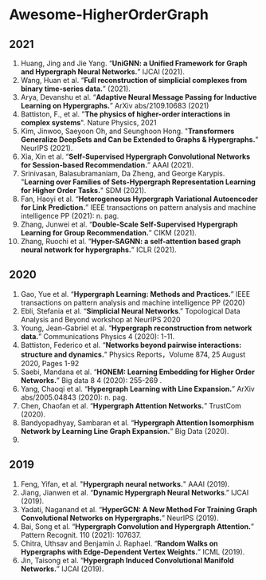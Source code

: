 # Awesome-HigherOrderGraph


## 2021
1. Huang, Jing and Jie Yang. “**UniGNN: a Unified Framework for Graph and Hypergraph Neural Networks.**” IJCAI (2021).
2. Wang, Huan et al. “**Full reconstruction of simplicial complexes from binary time-series data.**” (2021).
3. Arya, Devanshu et al. “**Adaptive Neural Message Passing for Inductive Learning on Hypergraphs.**” ArXiv abs/2109.10683 (2021)
4. Battiston, F., et al. "**The physics of higher-order interactions in complex systems**". Nature Physics, 2021
5. Kim, Jinwoo, Saeyoon Oh, and Seunghoon Hong. "**Transformers Generalize DeepSets and Can be Extended to Graphs & Hypergraphs.**" NeurIPS (2021).
6. Xia, Xin et al. “**Self-Supervised Hypergraph Convolutional Networks for Session-based Recommendation.**” AAAI (2021).
7. Srinivasan, Balasubramaniam, Da Zheng, and George Karypis. "**Learning over Families of Sets-Hypergraph Representation Learning for Higher Order Tasks.**" SDM (2021).
8. Fan, Haoyi et al. “**Heterogeneous Hypergraph Variational Autoencoder for Link Prediction.**” IEEE transactions on pattern analysis and machine intelligence PP (2021): n. pag.
9. Zhang, Junwei et al. “**Double-Scale Self-Supervised Hypergraph Learning for Group Recommendation.**” CIKM (2021).
10. Zhang, Ruochi et al. “**Hyper-SAGNN: a self-attention based graph neural network for hypergraphs.**” ICLR (2021).


## 2020
1. Gao, Yue et al. “**Hypergraph Learning: Methods and Practices.**” IEEE transactions on pattern analysis and machine intelligence PP (2020)
2. Ebli, Stefania et al. “**Simplicial Neural Networks**.” Topological Data Analysis and Beyond workshop at NeurIPS 2020
3. Young, Jean-Gabriel et al. “**Hypergraph reconstruction from network data.**” Communications Physics 4 (2020): 1-11.
4. Battiston, Federico et al. “**Networks beyond pairwise interactions: structure and dynamics.**” Physics Reports，Volume 874, 25 August 2020, Pages 1-92
5. Saebi, Mandana et al. “**HONEM: Learning Embedding for Higher Order Networks.**” Big data 8 4 (2020): 255-269 .
6. Yang, Chaoqi et al. “**Hypergraph Learning with Line Expansion.**” ArXiv abs/2005.04843 (2020): n. pag.
7. Chen, Chaofan et al. “**Hypergraph Attention Networks.**” TrustCom (2020).
8. Bandyopadhyay, Sambaran et al. “**Hypergraph Attention Isomorphism Network by Learning Line Graph Expansion.**” Big Data (2020).
9. 

## 2019
1. Feng, Yifan, et al. "**Hypergraph neural networks.**" AAAI (2019).
2. Jiang, Jianwen et al. “**Dynamic Hypergraph Neural Networks**.” IJCAI (2019).
3. Yadati, Naganand et al. “**HyperGCN: A New Method For Training Graph Convolutional Networks on Hypergraphs.**” NeurIPS (2019).
4. Bai, Song et al. “**Hypergraph Convolution and Hypergraph Attention.**” Pattern Recognit. 110 (2021): 107637.
5. Chitra, Uthsav and Benjamin J. Raphael. “**Random Walks on Hypergraphs with Edge-Dependent Vertex Weights.**” ICML (2019).
6. Jin, Taisong et al. “**Hypergraph Induced Convolutional Manifold Networks.**” IJCAI (2019).

